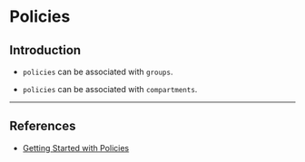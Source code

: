 # Policies

## Introduction

* `policies` can be associated with `groups`.

* `policies` can be associated with `compartments`.

---

## References

* [Getting Started with Policies](https://docs.cloud.oracle.com/en-us/iaas/Content/Identity/Concepts/policygetstarted.htm#Getting_Started_with_Policies)